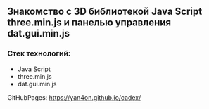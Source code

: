 ## Знакомство с 3D библиотекой Java Script three.min.js и панелью управления dat.gui.min.js

### Стек технологий: 
- Java Script
- three.min.js
- dat.gui.min.js

GitHubPages:
https://yan4on.github.io/cadex/
